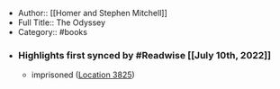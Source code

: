 - Author:: [[Homer and Stephen Mitchell]]
- Full Title:: The Odyssey
- Category:: #books
- ### Highlights first synced by #Readwise [[July 10th, 2022]]
    - imprisoned ([Location 3825](https://readwise.io/to_kindle?action=open&asin=B00BSB2ARQ&location=3825))
